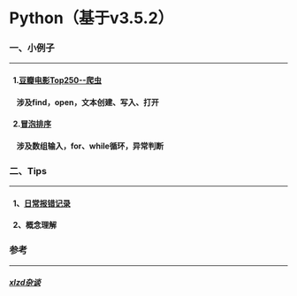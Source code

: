 # Python（基于v3.5.2）


###  一、小例子<br>
----------------------

####    1.[豆瓣电影Top250--爬虫](https://github.com/Sun0379/Python/blob/master/Douban_Top250.py)<br>
####      涉及find，open，文本创建、写入、打开
####    2.[冒泡排序](https://github.com/Sun0379/Python/blob/master/Bubble_Sort.py)<br>
####      涉及数组输入，for、while循环，异常判断

###  二、Tips<br>
----------------------

####    1、[日常报错记录](https://github.com/Sun0379/Python/blob/master/%E6%97%A5%E5%B8%B8%E6%8A%A5%E9%94%99%E8%AE%B0%E5%BD%95)<br>
####    2、概念理解


### 参考
-----------
##### [xlzd杂谈](https://xlzd.me/)<br>
